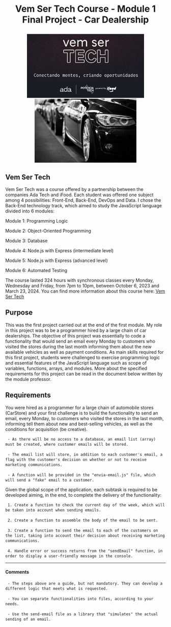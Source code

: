 # <p align="center"> Vem Ser Tech Course - Module 1 Final Project - Car Dealership </p>

<p align="center">
<img src="images/VemSerTech.jpg"  alt="VemSerTech" height="200px align="left" />
<img src="images/cardealership.jpg"  alt="cardealership" height="200px align="right"/>
</p>

## Vem Ser Tech

Vem Ser Tech was a course offered by a partnership between the companies Ada Tech and iFood. Each student was offered one subject among 4 possibilities: Front-End, Back-End, DevOps and Data. I chose the Back-End technology track, which aimed to study the JavaScript language divided into 6 modules:

Module 1: Programming Logic

Module 2: Object-Oriented Programming

Module 3: Database

Module 4: Node.js with Express (intermediate level)

Module 5: Node.js with Express (advanced level)

Module 6: Automated Testing

The course lasted 324 hours with synchronous classes every Monday, Wednesday and Friday, from 7pm to 10pm, between October 6, 2023 and March 23, 2024. You can find more information about this course here: <a href="https://ada.tech/sou-aluno/programas/ifood-vem-ser-tech">Vem Ser Tech</a>

## Purpose 

This was the first project carried out at the end of the first module. My role in this project was to be a programmer hired by a large chain of car dealerships. The objective of this project was essentially to code a functionality that would send an email every Monday to customers who visited the stores during the last month informing them about the new available vehicles as well as payment conditions. As main skills required for this first project, students were challenged to exercise programming logic and essential features of the JavaScript language such as scope of variables, functions, arrays, and modules.
More about the specified requirements for this project can be read in the document below written by the module professor.

## Requirements

You were hired as a programmer for a large chain of automobile stores (CarStore) and your first challenge is to build the functionality to send an email, every Monday, to customers who visited the stores in the last month, informing tell them about new and best-selling vehicles, as well as the conditions for acquisition (be creative).

     - As there will be no access to a database, an email list (array) must be created, where customer emails will be stored.

     - The email list will store, in addition to each customer's email, a flag with the customer's decision on whether or not to receive marketing communications.

     - A function will be provided in the "envia-email.js" file, which will send a "fake" email to a customer.

Given the global scope of the application, each subtask is required to be developed aiming, in the end, to complete the delivery of the functionality:

     1. Create a function to check the current day of the week, which will be taken into account when sending emails.

     2. Create a function to assemble the body of the email to be sent.

     3. Create a function to send the email to each of the customers on the list, taking into account their decision about receiving marketing communications.

     4. Handle error or success returns from the "sendEmail" function, in order to display a user-friendly message in the console.

---

#### Comments

     - The steps above are a guide, but not mandatory. They can develop a different logic that meets what is requested.

     - You can separate functionalities into files, according to your needs.

     - Use the send-email file as a library that "simulates" the actual sending of an email.
